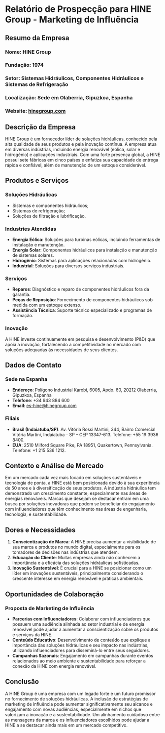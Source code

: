 # Relatório de Prospecção para HINE Group - Marketing de Influência

## Resumo da Empresa
### **Nome**: HINE Group  
### **Fundação**: 1974  
### **Setor**: Sistemas Hidráulicos, Componentes Hidráulicos e Sistemas de Refrigeração  
### **Localização**: Sede em Olaberria, Gipuzkoa, Espanha  
### **Website**: [hinegroup.com](http://www.hinegroup.com)

## Descrição da Empresa
HINE Group é um fornecedor líder de soluções hidráulicas, conhecido pela alta qualidade de seus produtos e pela inovação contínua. A empresa atua em diversas indústrias, incluindo energia renovável (eólica, solar e hidrogênio) e aplicações industriais. Com uma forte presença global, a HINE possui sete fábricas em cinco países e enfatiza sua capacidade de entrega rápida e confiável, além de manutenção de um estoque considerável.

## Produtos e Serviços
### **Soluções Hidráulicas**
- Sistemas e componentes hidráulicos;
- Sistemas de refrigeração;
- Soluções de filtração e lubrificação.

### **Industries Atendidas**
- **Energia Eólica**: Soluções para turbinas eólicas, incluindo ferramentas de instalação e manutenção.
- **Energia Solar**: Componentes hidráulicos para instalação e manutenção de sistemas solares.
- **Hidrogênio**: Sistemas para aplicações relacionadas com hidrogênio.
- **Industrial**: Soluções para diversos serviços industriais.

### **Serviços**
- **Reparos**: Diagnóstico e reparo de componentes hidráulicos fora da garantia.
- **Peças de Reposição**: Fornecimento de componentes hidráulicos sob medida com um estoque extenso.
- **Assistência Técnica**: Suporte técnico especializado e programas de formação.

### **Inovação**
A HINE investe continuamente em pesquisa e desenvolvimento (P&D) que apoia a inovação, fortalecendo a competitividade no mercado com soluções adequadas às necessidades de seus clientes.

## Dados de Contato
### **Sede na Espanha**
- **Endereço**: Polígono Industrial Karobi, 6005, Apdo. 60, 20212 Olaberria, Gipuzkoa, Espanha
- **Telefone**: +34 943 884 600
- **Email**: es-hine@hinegroup.com

### **Filiais**
- **Brasil (Indaiatuba/SP)**: Av. Vitória Rossi Martini, 344, Bairro Comercial Vitória Martini, Indaiatuba – SP – CEP 13347-613. Telefone: +55 19 3936 8400.
- **EUA**: 2510 Milford Square Pike, PA 18951, Quakertown, Pennsylvania. Telefone: +1 215 536 1212.

## Contexto e Análise de Mercado
Em um mercado cada vez mais focado em soluções sustentáveis e tecnologia de ponta, a HINE está bem posicionada devido à sua experiência de 50 anos e à diversificação de seus produtos. A indústria hidráulica tem demonstrado um crescimento constante, especialmente nas áreas de energias renováveis. Marcas que desejam se destacar entram em uma busca por soluções inovadoras que podem se beneficiar do engajamento com influenciadores que têm conhecimento nas áreas de engenharia, tecnologia, e sustentabilidade.

## Dores e Necessidades
1. **Conscientização de Marca**: A HINE precisa aumentar a visibilidade de sua marca e produtos no mundo digital, especialmente para os tomadores de decisões nas indústrias que atendem.
2. **Educação do Cliente**: Muitas empresas ainda não conhecem a importância e a eficácia das soluções hidráulicas sofisticadas.
3. **Inovação Sustentável**: É crucial para a HINE se posicionar como um líder em inovações sustentáveis, principalmente considerando o crescente interesse em energia renovável e práticas ambientais.

## Oportunidades de Colaboração
### **Proposta de Marketing de Influência**
- **Parcerias com Influenciadores**: Colaborar com influenciadores que possuem uma audiência alinhada ao setor industrial e de energia renovável pode ajudar a aumentar a conscientização sobre os produtos e serviços da HINE.
- **Conteúdo Educativo**: Desenvolvimento de conteúdo que explique a importância das soluções hidráulicas e seu impacto nas indústrias, utilizando influenciadores para disseminá-lo entre seus seguidores.
- **Campanhas Sazonais**: Engajamento em campanhas durante eventos relacionados ao meio ambiente e sustentabilidade para reforçar a conexão da HINE com energia renovável.

## Conclusão
A HINE Group é uma empresa com um legado forte e um futuro promissor no fornecimento de soluções hidráulicas. A inclusão de estratégias de marketing de influência pode aumentar significativamente seu alcance e engajamento com novas audiências, especialmente em nichos que valorizam a inovação e a sustentabilidade. Um alinhamento cuidadoso entre as mensagens da marca e os influenciadores escolhidos pode ajudar a HINE a se destacar ainda mais em um mercado competitivo.